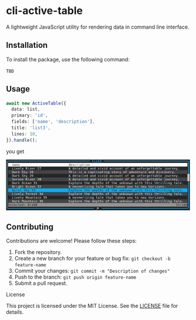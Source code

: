 # cli-active-table

A lightweight JavaScript utility for rendering data in command line interface.

## Installation

To install the package, use the following command:

`TBD`

## Usage

```typescript
await new ActiveTable({
  data: list,
  primary: 'id',
  fields: ['name', 'description'],
  title: 'list3',
  lines: 10,
}).handle();
```

you get

![Screenshot 1](./assets/screenshot_1.png)

## Contributing

Contributions are welcome! Please follow these steps:

1. Fork the repository.
2. Create a new branch for your feature or bug fix: `git checkout -b feature-name`
3. Commit your changes: `git commit -m "Description of changes"`
4. Push to the branch: `git push origin feature-name`
5. Submit a pull request.

License

This project is licensed under the MIT License. See the [LICENSE](./LICENSE) file for details.
